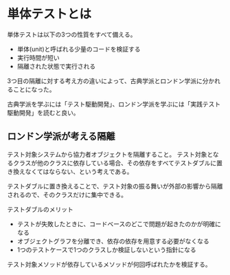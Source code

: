 # 単体テストとは

単体テストは以下の3つの性質をすべて備える。

- 単体(unit)と呼ばれる少量のコードを検証する
- 実行時間が短い
- 隔離された状態で実行される

3つ目の隔離に対する考え方の違いによって、古典学派とロンドン学派に分かれることになった。

古典学派を学ぶには「テスト駆動開発」、ロンドン学派を学ぶには「実践テスト駆動開発」を読むと良い。

## ロンドン学派が考える隔離

テスト対象システムから協力者オブジェクトを隔離すること。
テスト対象となるクラスが他のクラスに依存している場合、その依存をすべてテストダブルに置き換えなくてはならない、という考えである。

テストダブルに置き換えることで、テスト対象の振る舞いが外部の影響から隔離されるので、そのクラスだけに集中できる。

テストダブルのメリット

- テストが失敗したときに、コードベースのどこで問題が起きたのかが明確になる
- オブジェクトグラフを分離でき、依存の依存を用意する必要がなくなる
- 1つのテストケースで1つのクラスしか検証しないという指針になる

テスト対象メソッドが依存しているメソッドが何回呼ばれたかを検証する。
